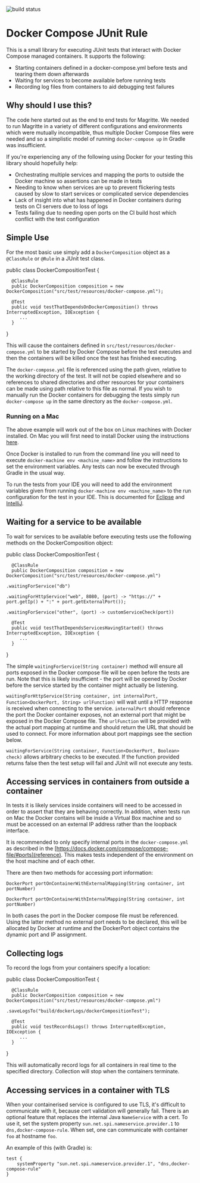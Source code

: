![build status](https://circleci.com/gh/palantir/docker-compose-rule.svg?style=shield&circle-token=ed5bbc06f483e3f7324d1b3440125827c8d355d7)

Docker Compose JUnit Rule
=========================

This is a small library for executing JUnit tests that interact with Docker Compose managed containers. It supports the following:

- Starting containers defined in a docker-compose.yml before tests and tearing them down afterwards
- Waiting for services to become available before running tests
- Recording log files from containers to aid debugging test failures

Why should I use this?
----------------------

The code here started out as the end to end tests for Magritte. We needed to run Magritte in a variety of different configurations and environments which were mutually incompatible, thus multiple Docker Compose files were needed and so a simplistic model of running `docker-compose up` in Gradle was insufficient.

If you're experiencing any of the following using Docker for your testing this library should hopefully help:

- Orchestrating multiple services and mapping the ports to outside the Docker machine so assertions can be made in tests
- Needing to know when services are up to prevent flickering tests caused by slow to start services or complicated service dependencies
- Lack of insight into what has happened in Docker containers during tests on CI servers due to loss of logs
- Tests failing due to needing open ports on the CI build host which conflict with the test configuration

Simple Use
----------

For the most basic use simply add a `DockerComposition` object as a `@ClassRule` or `@Rule` in a JUnit test class.

  public class DockerCompositionTest {

      @ClassRule
      public DockerComposition composition = new DockerComposition("src/test/resources/docker-compose.yml");

      @Test
      public void testThatDependsOnDockerComposition() throws InterruptedException, IOException {
         ...
      }


  }

This will cause the containers defined in `src/test/resources/docker-compose.yml` to be started by Docker Compose before the test executes and then the containers will be killed once the test has finished executing.

The `docker-compose.yml` file is referenced using the path given, relative to the working directory of the test. It will not be copied elsewhere and so references to shared directories and other resources for your containers can be made using path relative to this file as normal. If you wish to manually run the Docker containers for debugging the tests simply run `docker-compose up` in the same directory as the `docker-compose.yml`.

### Running on a Mac

The above example will work out of the box on Linux machines with Docker installed. On Mac you will first need to install Docker using the instructions [here](https://docs.docker.com/v1.8/installation/mac/).

Once Docker is installed to run from the command line you will need to execute `docker-machine env <machine_name>` and follow the instructions to set the environment variables. Any tests can now be executed through Gradle in the usual way.

To run the tests from your IDE you will need to add the environment variables given from running `docker-machine env <machine_name>` to the run configuration for the test in your IDE. This is documented for [Eclipse](http://help.eclipse.org/mars/index.jsp?topic=%2Forg.eclipse.jdt.doc.user%2Ftasks%2Ftasks-java-local-configuration.htm) and [IntelliJ](https://www.jetbrains.com/idea/help/run-debug-configuration-application.html).

Waiting for a service to be available
-------------------------------------

To wait for services to be available before executing tests use the following methods on the DockerComposition object:

  public class DockerCompositionTest {

      @ClassRule
      public DockerComposition composition = new DockerComposition("src/test/resources/docker-compose.yml")
                                                    .waitingForService("db")
                                                    .waitingForHttpService("web", 8080, (port) -> "https://" + port.getIp() + ":" + port.getExternalPort());
                                                    .waitingForService("other", (port) -> customServiceCheck(port))

      @Test
      public void testThatDependsServicesHavingStarted() throws InterruptedException, IOException {
         ...
      }


  }

The simple `waitingForService(String container)` method will ensure all ports exposed in the Docker compose file will be open before the tests are run. Note that this is likely insufficient - the port will be opened by Docker before the service started by the container might actually be listening.

`waitingForHttpService(String container, int internalPort, Function<DockerPort, String> urlFunction)` will wait until a HTTP response is received when connecting to the service. `internalPort` should reference the port the Docker container exposes, not an external port that might be exposed in the Docker Compose file. The `urlFunction` will be provided with the actual port mapping at runtime and should return the URL that should be used to connect. For more information about port mappings see the section below.

`waitingForService(String container, Function<DockerPort, Boolean> check)` allows arbitrary checks to be executed. If the function provided returns false then the test setup will fail and JUnit will not execute any tests.

Accessing services in containers from outside a container
---------------------------------------------------------

In tests it is likely services inside containers will need to be accessed in order to assert that they are behaving correctly. In addition, when tests run on Mac the Docker contains will be inside a Virtual Box machine and so must be accessed on an external IP address rather than the loopback interface.

It is recommended to only specify internal ports in the `docker-compose.yml` as described in the [https://docs.docker.com/compose/compose-file/#ports](reference). This makes tests independent of the environment on the host machine and of each other.

There are then two methods for accessing port information:

    DockerPort portOnContainerWithExternalMapping(String container, int portNumber)

    DockerPort portOnContainerWithInternalMapping(String container, int portNumber)

In both cases the port in the Docker compose file must be referenced. Using the latter method no external port needs to be declared, this will be allocated by Docker at runtime and the DockerPort object contains the dynamic port and IP assignment.

Collecting logs
---------------

To record the logs from your containers specify a location:

  public class DockerCompositionTest {

      @ClassRule
      public DockerComposition composition = new DockerComposition("src/test/resources/docker-compose.yml")
                                                    .saveLogsTo("build/dockerLogs/dockerCompositionTest");

      @Test
      public void testRecordsLogs() throws InterruptedException, IOException {
         ...
      }


  }

This will automatically record logs for all containers in real time to the specified directory. Collection will stop when the containers terminate.

Accessing services in a container with TLS
------------------------------------------

When your containerised service is configured to use TLS, it's difficult to communicate with it, because cert validation will generally fail. There is an optional feature that replaces the internal Java `NameService` with a cert. To use it, set the system property `sun.net.spi.nameservice.provider.1` to `dns,docker-compose-rule`. When set, one can communicate with container `foo` at hostname `foo`.

An example of this (with Gradle) is:

    test {
        systemProperty "sun.net.spi.nameservice.provider.1", "dns,docker-compose-rule"
    } 
